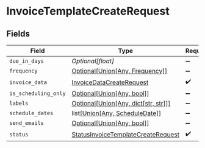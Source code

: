 # InvoiceTemplateCreateRequest


## Fields

| Field                                                                                              | Type                                                                                               | Required                                                                                           | Description                                                                                        |
| -------------------------------------------------------------------------------------------------- | -------------------------------------------------------------------------------------------------- | -------------------------------------------------------------------------------------------------- | -------------------------------------------------------------------------------------------------- |
| `due_in_days`                                                                                      | *Optional[float]*                                                                                  | :heavy_minus_sign:                                                                                 | N/A                                                                                                |
| `frequency`                                                                                        | [Optional[Union[Any, Frequency]]](../../models/shared/invoicetemplatecreaterequestfrequency.md)    | :heavy_minus_sign:                                                                                 | N/A                                                                                                |
| `invoice_data`                                                                                     | [InvoiceDataCreateRequest](../../models/shared/invoicedatacreaterequest.md)                        | :heavy_check_mark:                                                                                 | N/A                                                                                                |
| `is_scheduling_only`                                                                               | [Optional[Union[Any, bool]]](../../models/shared/invoicetemplatecreaterequestisschedulingonly.md)  | :heavy_minus_sign:                                                                                 | N/A                                                                                                |
| `labels`                                                                                           | [Optional[Union[Any, dict[str, str]]]](../../models/shared/invoicetemplatecreaterequestlabels.md)  | :heavy_minus_sign:                                                                                 | N/A                                                                                                |
| `schedule_dates`                                                                                   | list[[Union[Any, ScheduleDate]](../../models/shared/invoicetemplatecreaterequestscheduledates.md)] | :heavy_minus_sign:                                                                                 | N/A                                                                                                |
| `send_emails`                                                                                      | [Optional[Union[Any, bool]]](../../models/shared/invoicetemplatecreaterequestsendemails.md)        | :heavy_minus_sign:                                                                                 | N/A                                                                                                |
| `status`                                                                                           | [StatusInvoiceTemplateCreateRequest](../../models/shared/statusinvoicetemplatecreaterequest.md)    | :heavy_check_mark:                                                                                 | N/A                                                                                                |